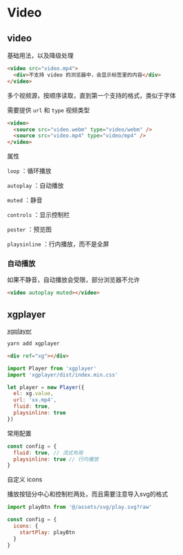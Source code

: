 # Video

## video

基础用法，以及降级处理

```html
<video src="video.mp4">
  <div>不支持 video 的浏览器中，会显示标签里的内容</div>
</video>
```

多个视频源，按顺序读取，直到第一个支持的格式，类似于字体

需要提供 `url` 和 `type` 视频类型

```html
<video>
  <source src="video.webm" type="video/webm" />
  <source src="video.mp4" type="video/mp4" />
</video>
```

属性

`loop` ：循环播放

`autoplay` ：自动播放

`muted` ：静音

`controls` ：显示控制栏

`poster` ：预览图

`playsinline` ：行内播放，而不是全屏

### 自动播放

如果不静音，自动播放会受限，部分浏览器不允许

```html
<video autoplay muted></video>
```

## xgplayer

[xgplayer](https://github.com/bytedance/xgplayer)

```sh
yarn add xgplayer
```

```html
<div ref="xg"></div>
```

```js
import Player from 'xgplayer'
import 'xgplayer/dist/index.min.css'

let player = new Player({
  el: xg.value,
  url: 'xx.mp4',
  fluid: true,
  playsinline: true
})
```

常用配置

```js
const config = {
  fluid: true, // 流式布局
  playsinline: true // 行内播放
}
```

自定义 icons

播放按钮分中心和控制栏两处，而且需要注意导入svg的格式

```js
import playBtn from '@/assets/svg/play.svg?raw'

const config = {
  icons: {
    startPlay: playBtn
  }
}
```
